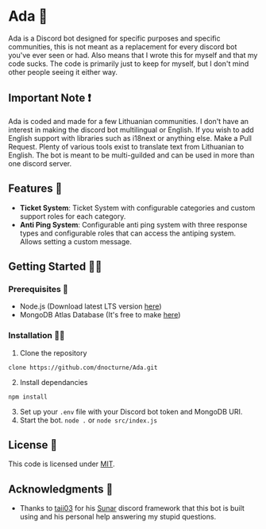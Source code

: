 # Ada 👠

Ada is a Discord bot designed for specific purposes and specific communities, this is not meant as a replacement for every discord bot you've ever seen or had. Also means that I wrote this for myself and that my code sucks. The code is primarily just to keep for myself, but I don't mind other people seeing it either way.

## Important Note ❗

Ada is coded and made for a few Lithuanian communities. I don't have an interest in making the discord bot multilingual or English. If you wish to add English support with libraries such as i18next or anything else. Make a Pull Request. Plenty of various tools exist to translate text from Lithuanian to English. The bot is meant to be multi-guilded and can be used in more than one discord server.

## Features 🚀

- **Ticket System**: Ticket System with configurable categories and custom support roles for each category.
- **Anti Ping System**: Configurable anti ping system with three response types and configurable roles that can access the antiping system. Allows setting a custom message.

## Getting Started 👨‍💻

### Prerequisites 👾

- Node.js (Download latest LTS version [here](https://nodejs.org/en/download/package-manager))
- MongoDB Atlas Database (It's free to make [here](https://www.mongodb.com/))

### Installation 🧑‍🏫

1. Clone the repository

```
clone https://github.com/dnocturne/Ada.git
```

2. Install dependancies

```
npm install
```

3. Set up your `.env` file with your Discord bot token and MongoDB URI.
4. Start the bot.
   `node .` or `node src/index.js`

## License 🦾

This code is licensed under [MIT](https://github.com/dnocturne/Ada/blob/master/LICENSE).

## Acknowledgments 👋

- Thanks to [taii03](https://github.com/taii03) for his [Sunar](https://github.com/sunarjs/sunar) discord framework that this bot is built using and his personal help answering my stupid questions.
